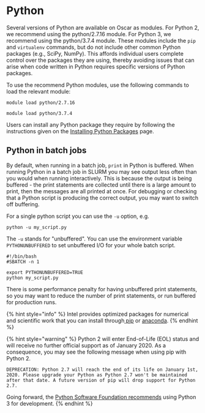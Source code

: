 # Python

Several versions of Python are available on Oscar as modules. For Python 2, we recommend using the python/2.7.16 module. For Python 3, we recommend using the python/3.7.4 module. These modules include the `pip` and `virtualenv` commands, but do not include other common Python packages \(e.g., SciPy, NumPy\). This affords individual users complete control over the packages they are using, thereby avoiding issues that can arise when code written in Python requires specific versions of Python packages.

To use the recommend Python modules, use the following commands to load the relevant module:

`module load python/2.7.16`

`module load python/3.7.4`

Users can install any Python package they require by following the instructions given on the [Installing Python Packages](../connecting-to-oscar/oscar/slurm/software/installing-software/python-installs.md) page.

## Python in batch jobs

By default, when running in a batch job, `print` in Python is buffered. When running Python in a batch job in SLURM you may see output less often than you would when running interactively. This is because the output is being buffered - the print statements are collected until there is a large amount to print, then the messages are all printed at once. For debugging or checking that a Python script is producing the correct output, you may want to switch off buffering.

For a single python script you can use the `-u` option, e.g.

`python -u my_script.py`

The `-u` stands for "unbuffered". You can use the environment variable `PYTHONUNBUFFERED` to set unbuffered I/O for your whole batch script.

```text
#!/bin/bash
#SBATCH -n 1

export PYTHONUNBUFFERED=TRUE
python my_script.py
```

There is some performance penalty for having unbuffered print statements, so you may want to reduce the number of print statements, or run buffered for production runs.

{% hint style="info" %}
Intel provides optimized packages for numerical and scientific work that you can install through[ pip](https://software.intel.com/en-us/articles/installing-the-intel-distribution-for-python-and-intel-performance-libraries-with-pip-and) or [anaconda](https://software.intel.com/en-us/articles/using-intel-distribution-for-python-with-anaconda).
{% endhint %}

{% hint style="warning" %}
Python 2 will enter End-of-Life \(EOL\) status and will receive no further official support as of January 2020. As a consequence, you may see the following message when using pip with Python 2.

`DEPRECATION: Python 2.7 will reach the end of its life on January 1st, 2020. Please upgrade your Python as Python 2.7 won't be maintained after that date. A future version of pip will drop support for Python 2.7.`

Going forward, the [Python Software Foundation recommends](https://wiki.python.org/moin/Python2orPython3) using Python 3 for development.
{% endhint %}

